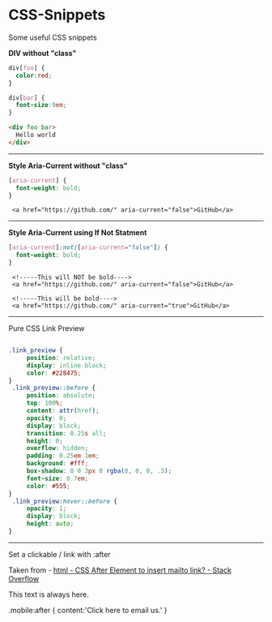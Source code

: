 # CSS-Snippets
Some useful CSS snippets


**DIV without "class"**

```css
div[foo] {
  color:red;
}

div[bar] {
  font-size:9em;
}
```

```html
<div foo bar>
  Hello world
</div>
```




---

**Style Aria-Current without "class"**

```css
[aria-current] {
  font-weight: bold;
}
```



     <a href="https://github.com/" aria-current="false">GitHub</a>


---

**Style Aria-Current using If Not Statment**

```css
[aria-current]:not([aria-current="false"]) {
  font-weight: bold;
}
```


     <!-----This will NOT be bold---->
     <a href="https://github.com/" aria-current="false">GitHub</a>
     
     <!-----This will be bold---->
     <a href="https://github.com/" aria-current="true">GitHub</a>


---

Pure CSS Link Preview


```css

.link_preview {
	 position: relative;
	 display: inline-block;
	 color: #228475;
}
 .link_preview::before {
	 position: absolute;
	 top: 100%;
	 content: attr(href);
	 opacity: 0;
	 display: block;
	 transition: 0.25s all;
	 height: 0;
	 overflow: hidden;
	 padding: 0.25em 1em;
	 background: #fff;
	 box-shadow: 0 0 3px 0 rgba(0, 0, 0, .3);
	 font-size: 0.7em;
	 color: #555;
}
 .link_preview:hover::before {
	 opacity: 1;
	 display: block;
	 height: auto;
}
```



---

Set a clickable / link with :after

Taken from - [html - CSS After Element to insert mailto link? - Stack Overflow](https://stackoverflow.com/questions/9704802/css-after-element-to-insert-mailto-link)

<p>This text is always here.</p>
<a class="mobile" href="mailto:info@site.com"></a>

.mobile:after {
     content:'Click here to email us.'
}

